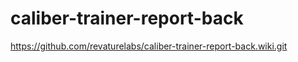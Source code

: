 # caliber-trainer-report-back
<https://github.com/revaturelabs/caliber-trainer-report-back.wiki.git>
